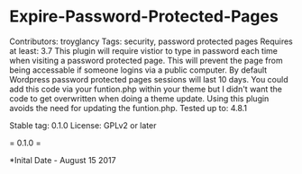 # Expire-Password-Protected-Pages
Contributors: troyglancy
Tags: security, password protected pages
Requires at least: 3.7
This plugin will require vistior to type in password each time when visiting a password protected page. This will prevent the page from being accessable if someone logins via a public computer. By default Wordpress password protected pages sessions will last 10 days. You could add this code via your funtion.php within your theme but I didn't want the code to get overwritten when doing a theme update. Using this plugin avoids the need for updating the funtion.php.
Tested up to: 4.8.1

Stable tag: 0.1.0
License: GPLv2 or later

= 0.1.0 =

*Inital Date - August 15 2017
